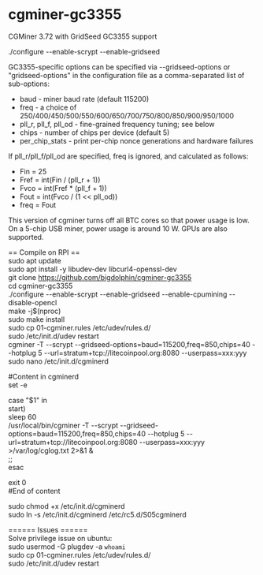 cgminer-gc3355
==============

CGMiner 3.72 with GridSeed GC3355 support

./configure --enable-scrypt --enable-gridseed

GC3355-specific options can be specified via --gridseed-options or
"gridseed-options" in the configuration file as a comma-separated list of
sub-options:

* baud - miner baud rate (default 115200)
* freq - a choice of 250/400/450/500/550/600/650/700/750/800/850/900/950/1000
* pll_r, pll_f, pll_od - fine-grained frequency tuning; see below
* chips - number of chips per device (default 5)
* per_chip_stats - print per-chip nonce generations and hardware failures

If pll_r/pll_f/pll_od are specified, freq is ignored, and calculated as follows:
* Fin = 25
* Fref = int(Fin / (pll_r + 1))
* Fvco = int(Fref * (pll_f + 1))
* Fout = int(Fvco / (1 << pll_od))
* freq = Fout

This version of cgminer turns off all BTC cores so that power usage is low.
On a 5-chip USB miner, power usage is around 10 W. GPUs are also supported.

== Compile on RPI ==  
sudo apt update  
sudo apt install -y libudev-dev libcurl4-openssl-dev  
git clone https://github.com/bigdolphin/cgminer-gc3355  
cd cgminer-gc3355  
./configure --enable-scrypt --enable-gridseed --enable-cpumining --disable-opencl  
make -j$(nproc)  
sudo make install  
sudo cp 01-cgminer.rules /etc/udev/rules.d/  
sudo /etc/init.d/udev restart  
cgminer -T --scrypt --gridseed-options=baud=115200,freq=850,chips=40 --hotplug 5 --url=stratum+tcp://litecoinpool.org:8080 --userpass=xxx:yyy  
sudo nano /etc/init.d/cgminerd  

#Content in cgminerd  
set -e  
  
case "$1" in  
    start)          
        sleep 60  
        /usr/local/bin/cgminer -T --scrypt --gridseed-options=baud=115200,freq=850,chips=40 --hotplug 5 --url=stratum+tcp://litecoinpool.org:8080 --userpass=xxx:yyy >/var/log/cglog.txt 2>&1 &  
        ;;  
esac

exit 0  
#End of content  
  
sudo chmod +x /etc/init.d/cgminerd  
sudo ln -s /etc/init.d/cgminerd /etc/rc5.d/S05cgminerd  

====== Issues ======  
Solve privilege issue on ubuntu:  
sudo usermod -G plugdev -a `whoami`  
sudo cp 01-cgminer.rules /etc/udev/rules.d/  
sudo /etc/init.d/udev restart  
